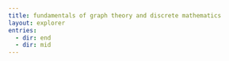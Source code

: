 ```yaml
---
title: fundamentals of graph theory and discrete mathematics
layout: explorer
entries:
  - dir: end
  - dir: mid
---
```

